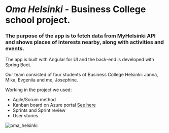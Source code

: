 ﻿ # *Oma Helsinki* - Business College school project.
  
 ### The purpose of the app is to fetch data from MyHelsinki API and shows places of interests nearby, along with activities and events.
  <p>The app is built with Angular for UI and the back-end is developed with Spring Boot.</p>
  <p>Our team consisted of four students of Business College Helsinki: Janna, Mika, Evgeniia and me, Josephine.</p>
<p>Working in the project we used:</p>
<ul>
  <li>Agile/Scrum method</li>
  <li>Kanban board on Azure portal <a href="https://dev.azure.com/s2100644/Ryhm%C3%A4%201%20-%20Ohjelmistokehitysprojekti%202/_git/helsinki_sights">See here</a></li>
  <li>Sprints and Sprint review</li>
  <li>User stories</li>
</ul>


![oma_helsinki](https://github.com/JoeClos/helsinki_sights/assets/89244648/5acc323b-c7eb-4297-8a01-f89a9516c378)
